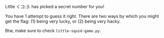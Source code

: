 Little くコ:彡 has picked a secret number for you!

You have 1 attempt to guess it right. There are two ways by which you might get the flag: (1) being very lucky, or (2)
being very hacky.

Btw, make sure to check `little-squid-game.py`.
